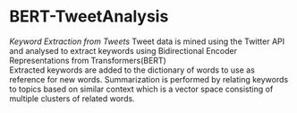 # BERT-TweetAnalysis
*Keyword Extraction from Tweets*
Tweet data is mined using the Twitter API and analysed to extract keywords using Bidirectional Encoder Representations from Transformers(BERT) \
Extracted keywords are added to the dictionary of words to use as reference for new words. Summarization is performed by relating keywords to topics based on similar context which is a vector space consisting of multiple clusters of related words.
